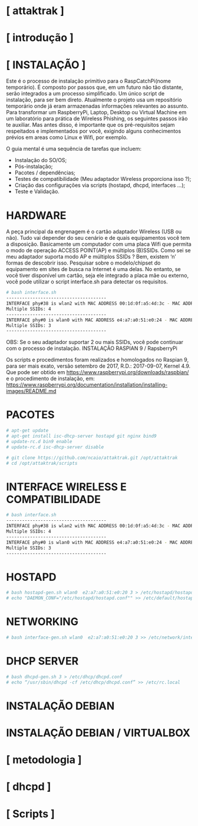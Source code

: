 # [ attaktrak ]

# [ introdução ]

# [ INSTALAÇÃO ]

Este é o processo de instalação primitivo para o RaspCatchPi(nome temporário).  É composto por passos que, em um futuro não tão distante,  serão integrados a um processo simplificado. Um único script de instalação, para ser bem direto. Atualmente o projeto usa um repositório temporário onde já eram armazenadas informações relevantes ao assunto.
	Para transformar um RaspberryPi, Laptop, Desktop ou Virtual Machine em um laboratório para prática de Wireless Phishing, os seguintes passos irão te auxiliar. Mas antes disso, é importante que os pré-requisitos sejam respeitados e implementados por você, exigindo alguns conhecimentos prévios em areas como Linux e Wifi, por exemplo.

O guia mental é uma sequência de tarefas que incluem:
- Instalação do SO/OS;
- Pós-instalação;
- Pacotes / dependências;
- Testes de compatibilidade (Meu adaptador Wireless proporciona isso ?);
- Criação das configurações via scripts (hostapd, dhcpd, interfaces ...);
- Teste e Validação.

# HARDWARE

A peça principal da engrenagem é o cartão adaptador Wireless (USB ou não). Tudo vai depender do seu cenário e de quais equipamentos você tem a disposição. Basicamente um computador com uma placa Wifi que permita o modo de operação ACCESS POINT(AP) e múltiplos (B)SSIDs. Como sei se meu adaptador suporta modo AP e múltiplos SSIDs ? Bem, existem ‘n’ formas de descobrir isso. Pesquisar sobre o modelo/chipset do equipamento em sites de busca na Internet é uma delas. No entanto, se você tiver disponível um cartão, seja ele integrado a placa mãe ou externo, você pode utilizar o script interface.sh para detectar os requisitos.

```sh
# bash interface.sh
--------------------------------------
INTERFACE phy#38 is wlan2 with MAC ADDRESS 00:1d:0f:a5:4d:3c - MAC ADDRESS will be: 02:1d:0f:a5:4d:30
Multiple SSIDs: 4
--------------------------------------
INTERFACE phy#0 is wlan0 with MAC ADDRESS e4:a7:a0:51:e0:24 - MAC ADDRESS will be: e2:a7:a0:51:e0:20
Multiple SSIDs: 3
--------------------------------------
```

OBS: Se o seu adaptador suportar 2 ou mais SSIDs, você pode continuar com o processo de instalação. 
INSTALAÇÃO RASPIAN 9 / RapsberryPi

Os scripts e procedimentos foram realizados e homologados no Raspian 9, para ser mais exato, versão setembro de 2017, R.D.: 2017-09-07, Kernel 4.9. Que pode ser obtido em https://www.raspberrypi.org/downloads/raspbian/ e o procedimento de instalação, em: https://www.raspberrypi.org/documentation/installation/installing-images/README.md

# PACOTES

```sh
# apt-get update
# apt-get install isc-dhcp-server hostapd git nginx bind9
# update-rc.d bin9 enable
# update-rc.d isc-dhcp-server disable
```
```sh
# git clone https://github.com/ncaio/attaktrak.git /opt/attaktrak
# cd /opt/attaktrak/scripts
```
# INTERFACE WIRELESS E COMPATIBILIDADE

```sh
# bash interface.sh
--------------------------------------
INTERFACE phy#38 is wlan2 with MAC ADDRESS 00:1d:0f:a5:4d:3c - MAC ADDRESS will be: 02:1d:0f:a5:4d:30
Multiple SSIDs: 4
--------------------------------------
INTERFACE phy#0 is wlan0 with MAC ADDRESS e4:a7:a0:51:e0:24 - MAC ADDRESS will be: e2:a7:a0:51:e0:20
Multiple SSIDs: 3
--------------------------------------
```

# HOSTAPD
```sh
# bash hostapd-gen.sh wlan0  e2:a7:a0:51:e0:20 3 > /etc/hostapd/hostapd.conf
# echo "DAEMON_CONF="/etc/hostapd/hostapd.conf"" >> /etc/default/hostapd
```

# NETWORKING

```sh
# bash interface-gen.sh wlan0  e2:a7:a0:51:e0:20 3 >> /etc/network/interfaces
```

# DHCP SERVER

```sh
# bash dhcpd-gen.sh 3 > /etc/dhcp/dhcpd.conf
# echo “/usr/sbin/dhcpd -cf /etc/dhcp/dhcpd.conf” >> /etc/rc.local
```

# INSTALAÇÃO DEBIAN

# INSTALAÇÃO DEBIAN / VIRTUALBOX

# [ metodologia ]

# [ dhcpd ]

# [ Scripts ]
